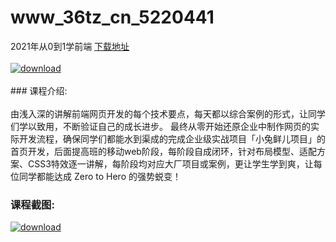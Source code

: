 # www_36tz_cn_5220441
2021年从0到1学前端
[下载地址](http://www.36tz.cn/article/5220441 "下载地址")
<br/></br>[![download](http://36tz.cn/muke_img/2021_07_1-36-300x152.png "下载地址")](http://www.36tz.cn/article/5220441 "下载地址")
<br/></br>### 课程介绍:<br/></br>由浅入深的讲解前端网页开发的每个技术要点，每天都以综合案例的形式，让同学们学以致用，不断验证自己的成长进步。
最终从零开始还原企业中制作网页的实际开发流程，确保同学们都能水到渠成的完成企业级实战项目「小兔鲜儿项目」的首页开发，后面提高班的移动web阶段，每阶段自成闭环，针对布局模型、适配方案、CSS3特效逐一讲解，每阶段均对应大厂项目或案例，更让学生学到爽，让每位同学都能达成 Zero to Hero 的强势蜕变！

### 课程截图:
[![download](http://36tz.cn/muke_img/2021_07_2-35.png "下载地址")](http://www.36tz.cn/article/5220441 "下载地址")

